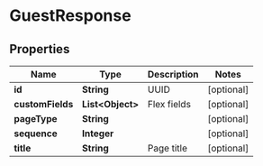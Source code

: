 

# GuestResponse

## Properties

Name | Type | Description | Notes
------------ | ------------- | ------------- | -------------
**id** | **String** | UUID |  [optional]
**customFields** | **List&lt;Object&gt;** | Flex fields |  [optional]
**pageType** | **String** |  |  [optional]
**sequence** | **Integer** |  |  [optional]
**title** | **String** | Page title |  [optional]




